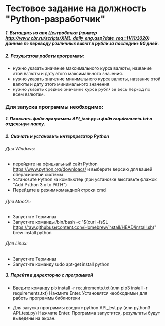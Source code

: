 # Тестовое задание на должность "Python-разработчик"
##### 1. Вытащить из апи Центробанка (пример http://www.cbr.ru/scripts/XML_daily_eng.asp?date_req=11/11/2020) данные по переводу различных валют в рубли за последние 90 дней.
##### 2. Результатом работы программы:  
- нужно указать значение максимального курса валюты, название этой валюты и дату этого максимального значения.
- нужно указать значение минимального курса валюты, название этой валюты и дату этого минимального значения.
- нужно указать среднее значение курса рубля за весь период по всем валютам.

### Для запуска программы необходимо:
##### 1. Положить файл программы API_test.py и файл requirements.txt в отдельную папку.

##### 2. Скачать и установить интерпретатор Python
###### Для Windows:
- перейдите на официальный сайт Python https://www.python.org/downloads/ и выберите версию для
вашей операционной системы
- Установите Python на компьютер (при установке выставьте флажок "Add Python 3.x to PATH")
- Перейдите в режим командной строки cmd

###### Для MacOs:
- Запустите Терминал
- Запустите команды /bin/bash -c "$(curl -fsSL https://raw.githubusercontent.com/Homebrew/install/HEAD/install.sh)"
brew install python

###### Для Linux:
- Запустите Терминал
- Запустите команду sudo apt-get install python

##### 3. Перейти в директорию с программой
- Введите команду pip install -r requirements.txt (или pip3 install -r requirements.txt)
Нажмите Enter. Установятся необходимые для работы программы библиотеки

- Для запуска программы введите python API_test.py (или python3 API_test.py)
Нажмите Enter. Программа запустится, результаты будут выведены на экран.
